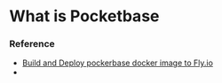 

# What is Pocketbase




### Reference 
- [Build and Deploy pockerbase docker image to Fly.io](https://dev.to/marselit/build-and-deploy-a-pocketbase-project-oi4)
- 